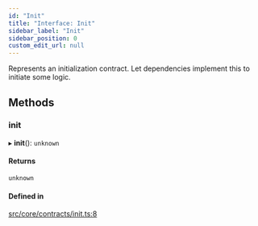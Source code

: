 ```yaml
---
id: "Init"
title: "Interface: Init"
sidebar_label: "Init"
sidebar_position: 0
custom_edit_url: null
---
```


Represents an initialization contract.
Let dependencies implement this to initiate some logic.

## Methods

### init

▸ **init**(): `unknown`

#### Returns

`unknown`

#### Defined in

[src/core/contracts/init.ts:8](https://github.com/sern-handler/handler/blob/9d5c6c7/src/core/contracts/init.ts#L8)
